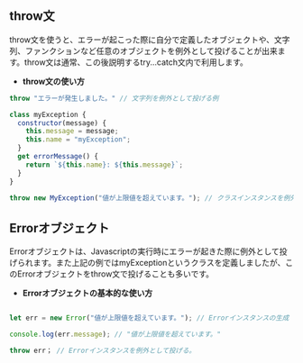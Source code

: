 ## throw文

throw文を使うと、エラーが起こった際に自分で定義したオブジェクトや、文字列、ファンクションなど任意のオブジェクトを例外として投げることが出来ます。throw文は通常、この後説明するtry...catch文内で利用します。

- **throw文の使い方**

```javascript
throw "エラーが発生しました。" // 文字列を例外として投げる例

class myException {
  constructor(message) {
    this.message = message;
    this.name = "myException";
  }
  get errorMessage() {
    return `${this.name}: ${this.message}`;
  }    
}

throw new MyException("値が上限値を超えています。"); // クラスインスタンスを例外として投げる例
```

## Errorオブジェクト

Errorオブジェクトは、Javascriptの実行時にエラーが起きた際に例外として投げられます。また上記の例ではmyExceptionというクラスを定義しましたが、このErrorオブジェクトをthrow文で投げることも多いです。

- **Errorオブジェクトの基本的な使い方**

```javascript

let err = new Error("値が上限値を超えています。"); // Errorインスタンスの生成

console.log(err.message); // "値が上限値を超えています。"

throw err； // Errorインスタンスを例外として投げる。
```